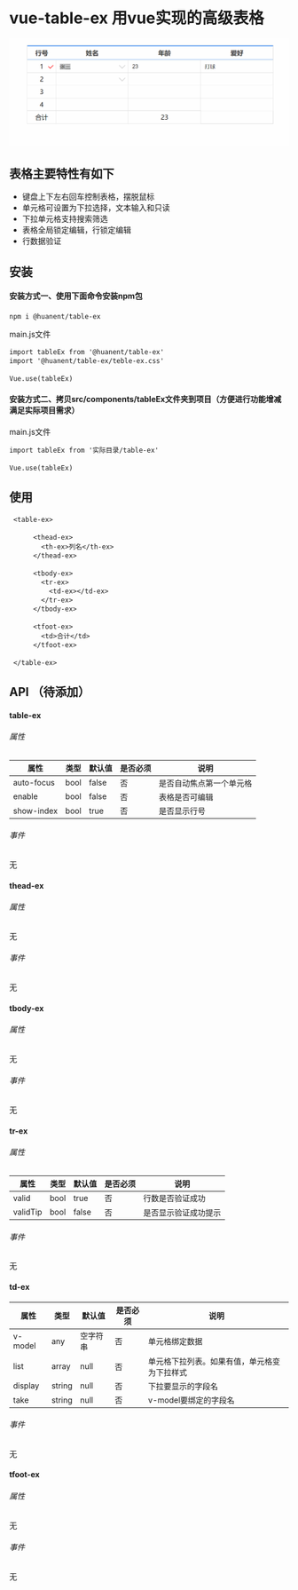 



# vue-table-ex 用vue实现的高级表格
![](https://raw.githubusercontent.com/huanent/vue-table-ex/master/docs/demo.gif)

## 表格主要特性有如下
- 键盘上下左右回车控制表格，摆脱鼠标
- 单元格可设置为下拉选择，文本输入和只读
- 下拉单元格支持搜索筛选
- 表格全局锁定编辑，行锁定编辑
- 行数据验证

## 安装
#### 安装方式一、使用下面命令安装npm包
```
npm i @huanent/table-ex
```
main.js文件

```
import tableEx from '@huanent/table-ex'
import '@huanent/table-ex/teble-ex.css'

Vue.use(tableEx)
```
#### 安装方式二、拷贝src/components/tableEx文件夹到项目（方便进行功能增减满足实际项目需求）
main.js文件

```
import tableEx from '实际目录/table-ex'

Vue.use(tableEx)
```
## 使用
```
 <table-ex>

      <thead-ex>
        <th-ex>列名</th-ex>
      </thead-ex>

      <tbody-ex>
        <tr-ex>
          <td-ex></td-ex>
        </tr-ex>
      </tbody-ex>

      <tfoot-ex>
        <td>合计</td>
      </tfoot-ex>

 </table-ex>
```

## API （待添加）
#### table-ex
###### 属性
|属性|类型|默认值|是否必须|说明|
|----|---|------|-------|----|
|auto-focus|bool|false|否|是否自动焦点第一个单元格|
|enable|bool|false|否|表格是否可编辑|
|show-index|bool|true|否|是否显示行号|
###### 事件
无
#### thead-ex
###### 属性
无
###### 事件
无
#### tbody-ex
###### 属性
无
###### 事件
无
#### tr-ex
###### 属性
|属性|类型|默认值|是否必须|说明|
|----|---|------|-------|-----|
|valid|bool|true|否|行数是否验证成功|
|validTip|bool|false|否|是否显示验证成功提示|
###### 事件
无
#### td-ex
|属性|类型|默认值|是否必须|说明|
|----|---|------|-------|-----|
|v-model|any|空字符串|否|单元格绑定数据|
|list|array|null|否|单元格下拉列表。如果有值，单元格变为下拉样式|
|display|string|null|否|下拉要显示的字段名|
|take|string|null|否|v-model要绑定的字段名|

###### 事件
无
#### tfoot-ex
###### 属性
无
###### 事件
无
